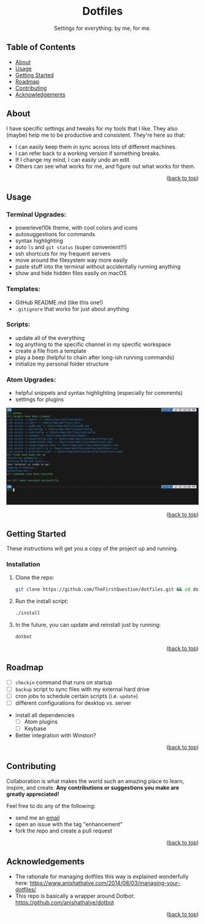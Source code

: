 <div id="top"></div>

<!--
# Steven G. Opferman | steven.g.opferman@gmail.com
# My personal template for README.md files, because I'm lazy :P
# Adapted from:
#   https://github.com/othneildrew/Best-README-Template/
#   https://github.com/kylelobo/The-Documentation-Compendium/
-->

<!--
<p align="center">
  <a href="" rel="noopener">
 <img width=200px height=200px src="https://i.imgur.com/6wj0hh6.jpg" alt="Project logo"></a>
</p>
-->

<h1 align="center">Dotfiles</h1>

<!--
The cute little icon things.

<div align="center">

[![Status](https://img.shields.io/badge/status-active-success.svg)]()
[![GitHub Issues](https://img.shields.io/github/issues/kylelobo/The-Documentation-Compendium.svg)](https://github.com/kylelobo/The-Documentation-Compendium/issues)
[![GitHub Pull Requests](https://img.shields.io/github/issues-pr/kylelobo/The-Documentation-Compendium.svg)](https://github.com/kylelobo/The-Documentation-Compendium/pulls)
[![License](https://img.shields.io/badge/license-MIT-blue.svg)](/LICENSE)

</div>
-->

<p align="center">
Settings for everything:
by me, for me.
</p>

## Table of Contents

-   [About](#about)
-   [Usage](#usage)
-   [Getting Started](#getting_started)
-   [Roadmap](#roadmap)
-   [Contributing](#contributing)
-   [Acknowledgements](#acknowledgements)

## About <a name="about"></a>

I have specific settings and tweaks for my tools that I like. They also (maybe) help me to be productive and consistent. They're here so that:

-   I can easily keep them in sync across lots of different machines.
-   I can refer back to a working version if something breaks.
-   If I change my mind, I can easily undo an edit.
-   Others can see what works for me, and figure out what works for them.

<p align="right">(<a href="#top">back to top</a>)</p>

## Usage <a name="usage"></a>

### Terminal Upgrades:

-   powerlevel10k theme, with cool colors and icons
-   autosuggestions for commands
-   syntax highlighting
-   auto `ls` and `git status` (super convenient!!!)
-   ssh shortcuts for my frequent servers
-   move around the filesystem way more easily
-   paste stuff into the terminal without accidentally running anything
-   show and hide hidden files easily on macOS

### Templates:

-   GitHub README.md (like this one!)
-   `.gitignore` that works for just about anything

### Scripts:

-   update all of the everything
-   log anything to the specific channel in my specific workspace
-   create a file from a template
-   play a beep (helpful to chain after long-ish running commands)
-   initialize my personal folder structure

### Atom Upgrades:

-   helpful snippets and syntax highlighting (especially for comments)
-   settings for plugins

![usage screenshot](https://raw.githubusercontent.com/TheFirstQuestion/dotfiles/main/screenshot.png)

<!-- _For more examples, please refer to the [Documentation](https://example.com)_ -->

<p align="right">(<a href="#top">back to top</a>)</p>

## Getting Started <a name="getting_started"></a>

These instructions will get you a copy of the project up and running.

### Installation

1. Clone the repo:

    ```sh
    git clone https://github.com/TheFirstQuestion/dotfiles.git && cd dotfiles
    ```

2. Run the install script:

    ```sh
    ./install
    ```

3. In the future, you can update and reinstall just by running:

    ```sh
    dotbot
    ```

<p align="right">(<a href="#top">back to top</a>)</p>

## Roadmap <a name="roadmap"></a>

-   [ ] `checkin` command that runs on startup
-   [ ] `backup` script to sync files with my external hard drive
-   [ ] cron jobs to schedule certain scripts (i.e. `update`)
-   [ ] different configurations for desktop vs. server
-   install all dependencies
    -   [ ] Atom plugins
    -   [ ] Keybase
-   Better integration with Winston?

<!--
See the [open issues](https://github.com/github_username/repo_name/issues) for a full list of proposed features (and known issues).
-->

<p align="right">(<a href="#top">back to top</a>)</p>

## Contributing <a name="contributing"></a>

Collaboration is what makes the world such an amazing place to learn, inspire, and create. **Any contributions or suggestions you make are greatly appreciated!**

Feel free to do any of the following:

-   send me an [email](mailto:steven.g.opferman@gmail.com)
-   open an issue with the tag "enhancement"
-   fork the repo and create a pull request

<p align="right">(<a href="#top">back to top</a>)</p>

## Acknowledgements <a name="acknowledgements"></a>

-   The rationale for managing dotfiles this way is explained wonderfully here: https://www.anishathalye.com/2014/08/03/managing-your-dotfiles/
-   This repo is basically a wrapper around Dotbot: https://github.com/anishathalye/dotbot

<p align="right">(<a href="#top">back to top</a>)</p>
